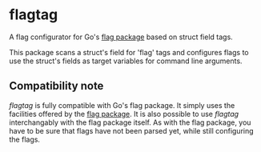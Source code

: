 flagtag
=======

A flag configurator for Go's [flag package](http://golang.org/pkg/flag/) based on struct field tags.

This package scans a struct's field for 'flag' tags and configures flags to use the struct's fields as target variables for command line arguments.

Compatibility note
------------------

*flagtag* is fully compatible with Go's flag package. It simply uses the facilities offered by the [flag package](http://golang.org/pkg/flag/). It is also possible to use *flagtag* interchangably with the flag package itself. As with the flag package, you have to be sure that flags have not been parsed yet, while still configuring the flags.
